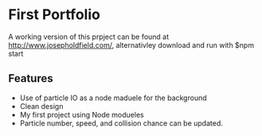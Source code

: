 # First Portfolio # 

A working version of this prpject can be found at http://www.josepholdfield.com/, alternativley download and run with
$npm start

## Features ##

- Use of particle IO as a node maduele for the background
- Clean design 
- My first project using Node modueles
- Particle number, speed, and collision chance can be updated. 

